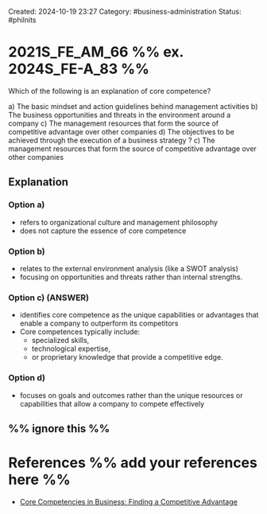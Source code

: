 Created: 2024-10-19 23:27
Category: #business-administration 
Status: #philnits



# 2021S_FE_AM_66 %% ex. 2024S_FE-A_83 %%

Which of the following is an explanation of core competence?

a) The basic mindset and action guidelines behind management activities
b) The business opportunities and threats in the environment around a company
c) The management resources that form the source of competitive advantage over other companies
d) The objectives to be achieved through the execution of a business strategy
? 
c) The management resources that form the source of competitive advantage over other companies
## Explanation

### Option a)
- refers to organizational culture and management philosophy
- does not capture the essence of core competence

### Option b)
- relates to the external environment analysis (like a SWOT analysis)
- focusing on opportunities and threats rather than internal strengths.

### Option c) (ANSWER)
-  identifies core competence as the unique capabilities or advantages that enable a company to outperform its competitors
- Core competences typically include:
	- specialized skills, 
	- technological expertise, 
	- or proprietary knowledge that provide a competitive edge.

### Option d)
- focuses on goals and outcomes rather than the unique resources or capabilities that allow a company to compete effectively

%% ignore this %%
---









# References %% add your references here %%
- [Core Competencies in Business: Finding a Competitive Advantage](https://www.investopedia.com/terms/c/core_competencies.asp#:~:text=Investopedia%20%2F%20Joules%20Garcia-,What%20Are%20Core%20Competencies%3F,to%20succeed%20against%20the%20competition.)